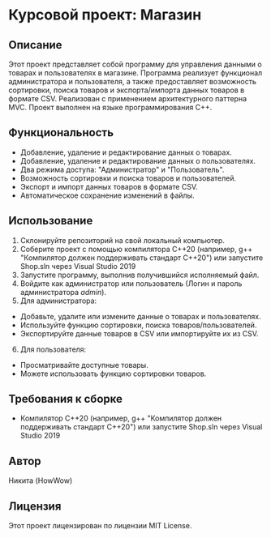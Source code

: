 # Курсовой проект: Магазин
## Описание
Этот проект представляет собой программу для управления данными о товарах и пользователях в магазине. Программа реализует функционал администратора и пользователя, а также предоставляет возможность сортировки, поиска товаров и экспорта/импорта данных товаров в формате CSV. Реализован с применением архитектурного паттерна MVC. Проект выполнен на языке программирования C++.

## Функциональность
- Добавление, удаление и редактирование данных о товарах.
- Добавление, удаление и редактирование данных о пользователях.
- Два режима доступа: "Администратор" и "Пользователь".
- Возможность сортировки и поиска товаров и пользователей.
- Экспорт и импорт данных товаров в формате CSV.
- Автоматическое сохранение изменений в файлы.
## Использование
1. Склонируйте репозиторий на свой локальный компьютер.
2. Соберите проект с помощью компилятора C++20 (например, g++ "Компилятор должен поддерживать стандарт C++20") или запустите Shop.sln через Visual Studio 2019
3. Запустите программу, выполнив получившийся исполняемый файл.
4. Войдите как администратор или пользователь (Логин и пароль администратора *admin*).
5. Для администратора:
  - Добавьте, удалите или измените данные о товарах и пользователях.
  - Используйте функцию сортировки, поиска товаров/пользователей.
  - Экспортируйте данные товаров в CSV или импортируйте их из CSV.
6. Для пользователя:
  - Просматривайте доступные товары.
  - Можете использовать функцию сортировки товаров.

## Требования к сборке
- Компилятор C++20 (например, g++ "Компилятор должен поддерживать стандарт C++20") или запустите Shop.sln через Visual Studio 2019
## Автор
Никита (HowWow)

## Лицензия
Этот проект лицензирован по лицензии MIT License.
